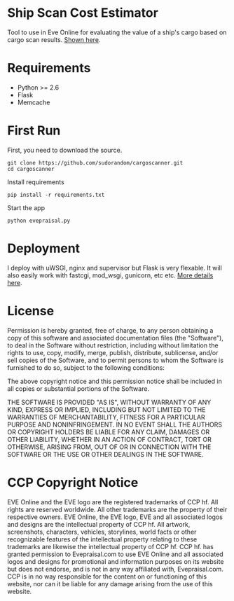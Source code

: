 Ship Scan Cost Estimator
========================
Tool to use in Eve Online for evaluating the value of a ship's cargo based on cargo scan results. [Shown here](http://sudorandom.com/cargoscanner).

Requirements
============
* Python >= 2.6
* Flask
* Memcache

First Run
=========
First, you need to download the source.
```
git clone https://github.com/sudorandom/cargoscanner.git
cd cargoscanner
```

Install requirements
```
pip install -r requirements.txt
```

Start the app
```
python evepraisal.py
```

Deployment
==========
I deploy with uWSGI, nginx and supervisor but Flask is very flexable. It will also easily work with fastcgi, mod_wsgi, gunicorn, etc etc. [More details here](http://flask.pocoo.org/docs/deploying/).

License
=======
Permission is hereby granted, free of charge, to any person obtaining a copy of this software and associated documentation files (the "Software"), to deal in the Software without restriction, including without limitation the rights to use, copy, modify, merge, publish, distribute, sublicense, and/or sell copies of the Software, and to permit persons to whom the Software is furnished to do so, subject to the following conditions:

The above copyright notice and this permission notice shall be included in all copies or substantial portions of the Software.

THE SOFTWARE IS PROVIDED "AS IS", WITHOUT WARRANTY OF ANY KIND, EXPRESS OR IMPLIED, INCLUDING BUT NOT LIMITED TO THE WARRANTIES OF MERCHANTABILITY, FITNESS FOR A PARTICULAR PURPOSE AND NONINFRINGEMENT. IN NO EVENT SHALL THE AUTHORS OR COPYRIGHT HOLDERS BE LIABLE FOR ANY CLAIM, DAMAGES OR OTHER LIABILITY, WHETHER IN AN ACTION OF CONTRACT, TORT OR OTHERWISE, ARISING FROM, OUT OF OR IN CONNECTION WITH THE SOFTWARE OR THE USE OR OTHER DEALINGS IN THE SOFTWARE.

CCP Copyright Notice
====================
EVE Online and the EVE logo are the registered trademarks of CCP hf. All rights are reserved worldwide. All other trademarks are the property of their respective owners. EVE Online, the EVE logo, EVE and all associated logos and designs are the intellectual property of CCP hf. All artwork, screenshots, characters, vehicles, storylines, world facts or other recognizable features of the intellectual property relating to these trademarks are likewise the intellectual property of CCP hf. CCP hf. has granted permission to Evepraisal.com to use EVE Online and all associated logos and designs for promotional and information purposes on its website but does not endorse, and is not in any way affiliated with, Evepraisal.com. CCP is in no way responsible for the content on or functioning of this website, nor can it be liable for any damage arising from the use of this website.
